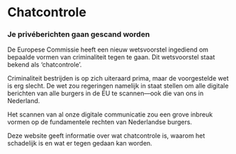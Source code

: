 # Chatcontrole

### Je privéberichten gaan gescand worden

De Europese Commissie heeft een nieuw wetsvoorstel ingediend om bepaalde vormen van criminaliteit tegen te gaan. Dit wetsvoorstel staat bekend als ‘chatcontrole’.

Criminaliteit bestrijden is op zich uiteraard prima, maar de voorgestelde wet is erg slecht. De wet zou regeringen namelijk in staat stellen om alle digitale berichten van alle burgers in de EU te scannen—ook die van ons in Nederland.

Het scannen van al onze digitale communicatie zou een grove inbreuk vormen op de fundamentele rechten van Nederlandse burgers.

Deze website geeft informatie over wat chatcontrole is, waarom het schadelijk is en wat er tegen gedaan kan worden.
